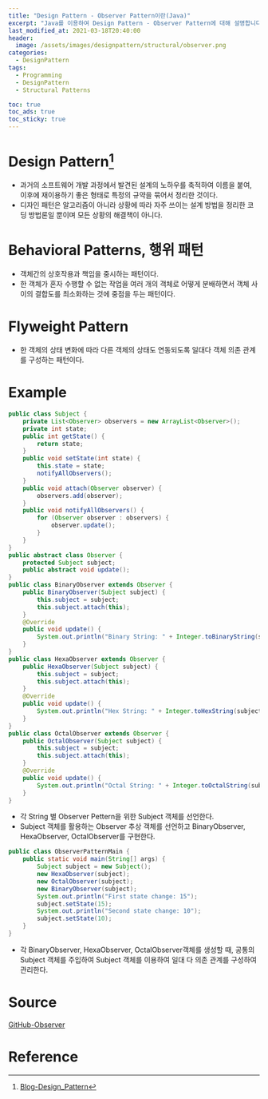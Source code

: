 ```yaml
---
title: "Design Pattern - Observer Pattern이란(Java)"
excerpt: "Java를 이용하여 Design Pattern - Observer Pattern에 대해 설명합니다."
last_modified_at: 2021-03-18T20:40:00
header:
  image: /assets/images/designpattern/structural/observer.png
categories:
  - DesignPattern
tags:
  - Programming
  - DesignPattern
  - Structural Patterns

toc: true
toc_ads: true
toc_sticky: true
---
```

# Design Pattern[^DesignPattern]
- 과거의 소프트웨어 개발 과정에서 발견된 설계의 노하우를 축적하여 이름을 붙여, 이후에 재이용하기 좋은 형태로 특정의 규약을 묶어서 정리한 것이다.
- 디자인 패턴은 알고리즘이 아니라 상황에 따라 자주 쓰이는 설계 방법을 정리한 코딩 방법론일 뿐이며 모든 상황의 해결책이 아니다.

# Behavioral Patterns, 행위 패턴
- 객체간의 상호작용과 책임을 중시하는 패턴이다.
- 한 객체가 혼자 수행할 수 없는 작업을 여러 개의 객체로 어떻게 분배하면서 객체 사이의 결합도를 최소화하는 것에 중점을 두는 패턴이다.

# Flyweight Pattern
- 한 객체의 상태 변화에 따라 다른 객체의 상태도 연동되도록 일대다 객체 의존 관계를 구성하는 패턴이다.

# Example
```java
public class Subject {
	private List<Observer> observers = new ArrayList<Observer>();
	private int state;
	public int getState() {
		return state;
	}
	public void setState(int state) {
		this.state = state;
		notifyAllObservers();
	}
	public void attach(Observer observer) {
		observers.add(observer);
	}
	public void notifyAllObservers() {
		for (Observer observer : observers) {
			observer.update();
		}
	}
}
public abstract class Observer {
	protected Subject subject;
	public abstract void update();
}
public class BinaryObserver extends Observer {
	public BinaryObserver(Subject subject) {
		this.subject = subject;
		this.subject.attach(this);
	}
	@Override
	public void update() {
		System.out.println("Binary String: " + Integer.toBinaryString(subject.getState()));
	}
}
public class HexaObserver extends Observer {
	public HexaObserver(Subject subject) {
		this.subject = subject;
		this.subject.attach(this);
	}
	@Override
	public void update() {
		System.out.println("Hex String: " + Integer.toHexString(subject.getState()).toUpperCase());
	}
}
public class OctalObserver extends Observer {
	public OctalObserver(Subject subject) {
		this.subject = subject;
		this.subject.attach(this);
	}
	@Override
	public void update() {
		System.out.println("Octal String: " + Integer.toOctalString(subject.getState()));
	}
}
```

- 각 String 별 Observer Pettern을 위한 Subject 객체를 선언한다.
- Subject 객체를 활용하는 Observer 추상 객체를 선언하고 BinaryObserver, HexaObserver, OctalObserver를 구현한다.

```java
public class ObserverPatternMain {
	public static void main(String[] args) {
		Subject subject = new Subject();
		new HexaObserver(subject);
		new OctalObserver(subject);
		new BinaryObserver(subject);
		System.out.println("First state change: 15");
		subject.setState(15);
		System.out.println("Second state change: 10");
		subject.setState(10);
	}
}
```

- 각 BinaryObserver, HexaObserver, OctalObserver객체를 생성할 때, 공통의 Subject 객체를 주입하여 Subject 객체를 이용하여 일대 다 의존 관계를 구성하여 관리한다.

# Source
[GitHub-Observer](https://github.com/GracefulSoul/Sample/tree/master/src/main/java/gracefulsoul/designpattern/behavioral/observer)

# Reference
[^DesignPattern]: [Blog-Design_Pattern](../designpattern)